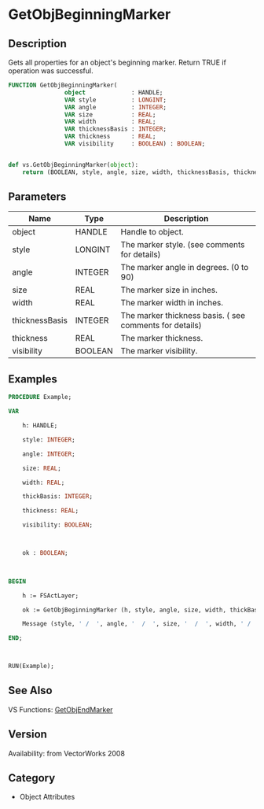 # GetObjBeginningMarker

## Description
Gets all properties for an object's beginning marker. Return TRUE if operation was successful.

```pascal
FUNCTION GetObjBeginningMarker(
				object             : HANDLE;
				VAR style          : LONGINT;
				VAR angle          : INTEGER;
				VAR size           : REAL;
				VAR width          : REAL;
				VAR thicknessBasis : INTEGER;
				VAR thickness      : REAL;
				VAR visibility     : BOOLEAN) : BOOLEAN;
```

```python

def vs.GetObjBeginningMarker(object):
    return (BOOLEAN, style, angle, size, width, thicknessBasis, thickness, visibility)
```

## Parameters
|Name|Type|Description|
|---|---|---|
|object|HANDLE|Handle to object.|
|style|LONGINT|The marker style. (see comments for details)|
|angle|INTEGER|The marker angle in degrees. (0 to 90)|
|size|REAL|The marker size in inches.|
|width|REAL|The marker width in inches.|
|thicknessBasis|INTEGER|The marker thickness basis. ( see comments for details)|
|thickness|REAL|The marker thickness.|
|visibility|BOOLEAN|The marker visibility.|

## Examples
```pascal
PROCEDURE Example;

VAR

	h: HANDLE;

	style: INTEGER;

	angle: INTEGER;

	size: REAL;

	width: REAL;

	thickBasis: INTEGER;

	thickness: REAL;

	visibility: BOOLEAN;



	ok : BOOLEAN;

	

BEGIN

	h := FSActLayer;

	ok := GetObjBeginningMarker (h, style, angle, size, width, thickBasis, thickness, visibility);

	Message (style, ' /  ', angle, '  /  ', size, '  /  ', width, ' /  ', thickBasis, ' /  ', thickness, ' /  ', visibility);

END;



RUN(Example);


```

## See Also
VS Functions:
[GetObjEndMarker](GetObjEndMarker.md)

## Version
Availability: from VectorWorks 2008
## Category
* Object Attributes

